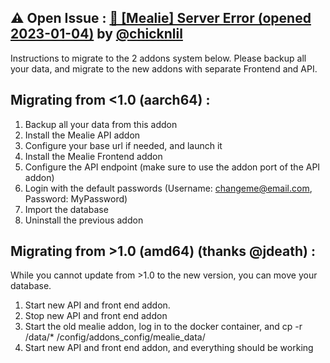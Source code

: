 ## &#9888; Open Issue : [🐛 [Mealie] Server Error (opened 2023-01-04)](https://github.com/alexbelgium/hassio-addons/issues/629) by [@chicknlil](https://github.com/chicknlil)
Instructions to migrate to the 2 addons system below.
Please backup all your data, and migrate to the new addons with separate Frontend and API.

## Migrating from <1.0 (aarch64) :

1. Backup all your data from this addon
2. Install the Mealie API addon
3. Configure your base url if needed, and launch it
4. Install the Mealie Frontend addon
5. Configure the API endpoint (make sure to use the addon port of the API addon)
6. Login with the default passwords (Username: changeme@email.com, Password: MyPassword)
7. Import the database
8. Uninstall the previous addon

## Migrating from >1.0 (amd64) (thanks @jdeath) :

While you cannot update from >1.0 to the new version, you can move your database.
1. Start new API and front end addon.
2. Stop new API and front end addon
3. Start the old mealie addon, log in to the docker container, and cp -r /data/* /config/addons_config/mealie_data/
4. Start new API and front end addon, and everything should be working
